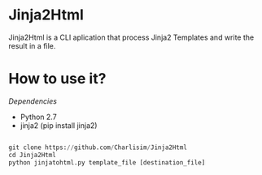 Jinja2Html
==========

Jinja2Html is a CLI aplication that process Jinja2 Templates and write the result in a file.

How to use it?
========

*Dependencies*

- Python 2.7
- jinja2 (pip install jinja2)

```python

git clone https://github.com/Charlisim/Jinja2Html
cd Jinja2Html
python jinjatohtml.py template_file [destination_file]

```
